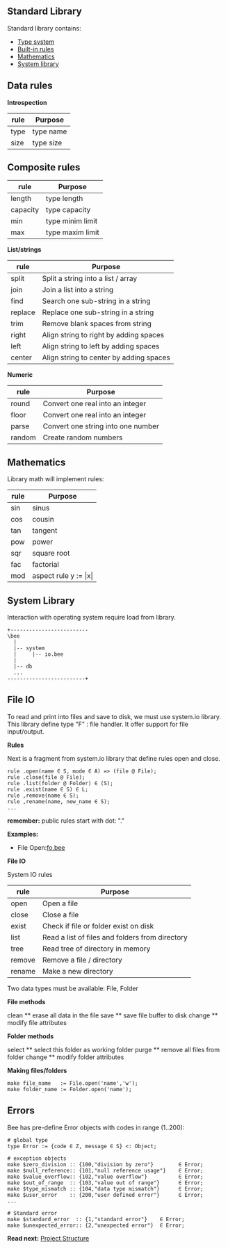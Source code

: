 ## Standard Library

Standard library contains:

* [Type system](#type-system)
* [Built-in rules](#built-in-rules)
* [Mathematics](#mathematics)
* [System library](#system-library)

## Data rules
 
**Introspection**

| rule     | Purpose
|----------|------------------------------------------ 
| type     | type name
| size     | type size 

## Composite rules

| rule     | Purpose
|----------|------------------------------------------ 
| length   | type length 
| capacity | type capacity
| min      | type minim limit
| max      | type maxim limit
 
**List/strings**

| rule     | Purpose
|----------|------------------------------------------ 
| split    | Split a string into a list / array
| join     | Join a list into a string 
| find     | Search one sub-string in a string
| replace  | Replace one sub-string in a string
| trim     | Remove blank spaces from string
| right    | Align string to right by adding spaces
| left     | Align string to left by adding spaces
| center   | Align string to center by adding spaces
 
**Numeric**
 
| rule     | Purpose
|----------|------------------------------------------ 
| round    | Convert one real into an integer
| floor    | Convert one real into an integer
| parse    | Convert one string into one number
| random   | Create random numbers
 
## Mathematics

Library math will implement rules:

| rule     | Purpose
|----------|------------------------------------------ 
| sin      | sinus 
| cos      | cousin
| tan      | tangent
| pow      | power
| sqr      | square root
| fac      | factorial
| mod      | aspect rule y := \|x\|  

## System Library

Interaction with operating system require load from library.

```
+-------------------------
\bee 
  |
  |-- system
  |     |-- io.bee
  |
  |-- db
  ...
-------------------------+  
```

## File IO

To read and print into files and save to disk, we must use system.io library. This library define type "F" : file handler. It offer support for file input/output.

**Rules**

Next is a fragment from system.io library that define rules open and close.

```
rule .open(name ∈ S, mode ∈ A) => (file @ File);
rule .close(file @ File);
rule .list(folder @ Folder) ∈ (S);
rule .exist(name ∈ S) ∈ L;
rule ,remove(name ∈ S); 
rule ,rename(name, new_name ∈ S); 
...

```
**remember:** public rules start with dot: "."

**Examples:**

* File Open:[fo.bee](../demo/fo.bee)

**File IO**

System IO rules

| rule    | Purpose
|---------|------------------------------------------ 
| open    | Open a file
| close   | Close a file
| exist   | Check if file or folder exist on disk
| list    | Read a list of files and folders from directory
| tree    | Read tree of directory in memory
| remove  | Remove a file / directory
| rename  | Make a new directory


Two data types must be available: File, Folder

**File methods**

clean  ** erase all data in the file
save   ** save file buffer to disk 
change ** modify file attributes

**Folder methods**

select ** select this folder as working folder
purge  ** remove all files from folder
change ** modify folder attributes

**Making files/folders**

```
make file_name   := File.open('name','w');
make folder_name := Folder.open('name');
```

## Errors
Bee has pre-define Error objects with codes in range (1..200):

```# global type
type Error := {code ∈ Z, message ∈ S} <: Object;
```

```
# exception objects
make $zero_division :: {100,"division by zero"}        ∈ Error;
make $null_reference:: {101,"null reference usage"}    ∈ Error;
make $value_overflow:: {102,"value overflow"}          ∈ Error;
make $out_of_range  :: {103,"value out of range"}      ∈ Error;
make $type_mismatch :: {104,"data type mismatch"}      ∈ Error;
make $user_error    :: {200,"user defined error"}      ∈ Error;
...

# Standard error
make $standard_error  :: {1,"standard error"}    ∈ Error;
make $unexpected_error:: {2,"unexpected error"}  ∈ Error;
```

**Read next:** [Project Structure](structure.md)
